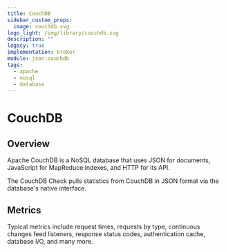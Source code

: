 ```yaml
---
title: CouchDB
sidebar_custom_props:
  image: couchdb.svg
logo_light: /img/library/couchdb.svg
description: ""
legacy: true
implementation: broker
module: json:couchdb
tags:
  - apache
  - nosql
  - database
---
```


# CouchDB

## Overview

Apache CouchDB is a NoSQL database that uses JSON for documents, JavaScript for MapReduce indexes, and HTTP for its API.

The CouchDB Check pulls statistics from CouchDB in JSON format via the database's native interface.

## Metrics

Typical metrics include request times, requests by type, continuous changes feed listeners, response status codes, authentication cache, database I/O, and many more.
